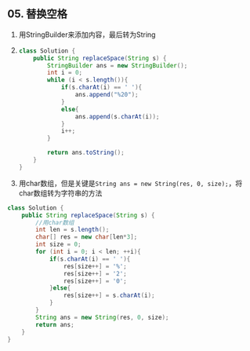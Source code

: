 ## 05. 替换空格

1. 用StringBuilder来添加内容，最后转为String

2. ```java
   class Solution {
       public String replaceSpace(String s) {
           StringBuilder ans = new StringBuilder();
           int i = 0;
           while (i < s.length()){
               if(s.charAt(i) == ' '){
                   ans.append("%20");
               }
               else{
                   ans.append(s.charAt(i));
               }
               i++;
           }
   
           return ans.toString();
       }
   }
   ```

   

3. 用char数组，但是关键是`String ans = new String(res, 0, size);`，将char数组转为字符串的方法

```java
class Solution {
    public String replaceSpace(String s) {
        //用char数组
        int len = s.length();
        char[] res = new char[len*3];
        int size = 0;
        for (int i = 0; i < len; ++i){
            if(s.charAt(i) == ' '){
                res[size++] = '%';
                res[size++] = '2';
                res[size++] = '0';                
            }else{
                res[size++] = s.charAt(i);
            }
        }
        String ans = new String(res, 0, size);
        return ans;
    }
}
```

